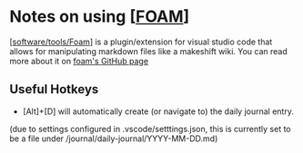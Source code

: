 # Notes on using [[FOAM]]

[[software/tools/Foam]] is a plugin/extension for visual studio code that allows for manipulating markdown files like a makeshift wiki. You can read more about it on [foam's GitHub page](https://foambubble.github.io/foam/)

## Useful Hotkeys

- [Alt]+[D] will automatically create (or navigate to) the daily journal entry.

(due to settings configured in .vscode/setttings.json, this is currently set to be a file under /journal/daily-journal/YYYY-MM-DD.md)


[//begin]: # "Autogenerated link references for markdown compatibility"
[FOAM]: ../../software/tools/Foam.md "software/tools/Foam"
[software/tools/Foam]: ../../software/tools/Foam.md "software/tools/Foam"
[//end]: # "Autogenerated link references"
